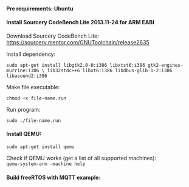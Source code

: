 #### Pre requirements: Ubuntu

#### Install Sourcery CodeBench Lite 2013.11-24 for ARM EABI

Download Sourcery CodeBench Lite:
https://sourcery.mentor.com/GNUToolchain/release2635

Install dependency:

`sudo apt-get install libgtk2.0-0:i386 libxtst6:i386 gtk2-engines-murrine:i386 \
lib32stdc++6 libxt6:i386 libdbus-glib-1-2:i386 libasound2:i386`

Make file executable:

`chmod +x file-name.run`

Run program:

`sudo ./file-name.run`

#### Install QEMU:

`sudo apt-get install qemu`

Check if QEMU works (get a list of all supported machines):  
`qemu-system-arm -machine help`

#### Build freeRTOS with MQTT example:
